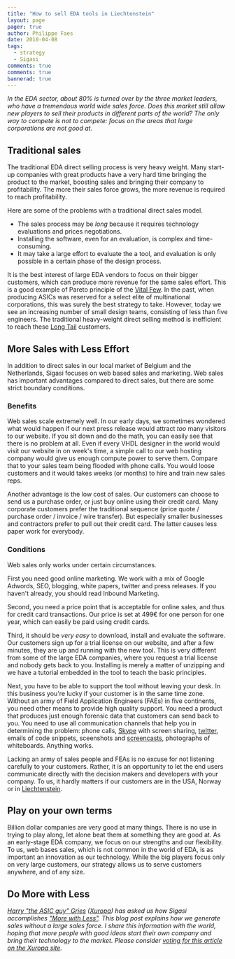 ```yaml
---
title: "How to sell EDA tools in Liechtenstein"
layout: page 
pager: true
author: Philippe Faes
date: 2010-04-08
tags: 
  - strategy
  - Sigasi
comments: true
comments: true
bannerad: true
---
```


<em>In the EDA sector, about 80% is turned over by the three market leaders, who have a tremendous world wide sales force. Does this market still allow new players to sell their products in different parts of the world? The only way to compete is not to compete: focus on the areas that large corporations are not good at.</em>

## Traditional sales

The traditional EDA direct selling process is very heavy weight. Many start-up companies with great products have a very hard time bringing the product to the market, boosting sales and bringing their company to profitability. The more their sales force grows, the more revenue is required to reach profitability.

Here are some of the problems with a traditional direct sales model.
<ul>
<li>The sales process may be <em>long</em> because it requires technology evaluations and prices negotiations.
<li>Installing the software, even for an evaluation, is complex and time-consuming.
<li>It may take a large effort to evaluate the a tool, and evaluation is only possible in a certain phase of the design process.
</ul>

It is the best interest of large EDA vendors to focus on their bigger customers, which can produce more revenue for the same sales effort. This is a good example of Pareto principle of the <a href="http://en.wikipedia.org/wiki/Pareto_principle">Vital Few</a>. In the past, when producing ASICs was reserved for a select elite of multinational corporations, this was surely the best strategy to take. 
However, today we see an increasing number of small design teams, consisting of less than five engineers. The traditional heavy-weight direct selling method is inefficient to reach these <a href="http://en.wikipedia.org/wiki/Long_Tail">Long Tail</a> customers.


## More Sales with Less Effort

In addition to direct sales in our local market of Belgium and the Netherlands, Sigasi focuses on web based sales and marketing. Web sales has important advantages compared to direct sales, but there are some strict boundary conditions. 

### Benefits

Web sales scale extremely well. In our early days, we sometimes wondered what would happen if our next press release would attract <em>too</em> many visitors to our website. If you sit down and do the math, you can easily see that there is no problem at all. Even if every VHDL designer in the world would visit our website in on week's time, a simple call to our web hosting company would give us enough compute power to serve them. Compare that to your sales team being flooded with phone calls. You would loose customers and it would takes weeks (or months) to hire and train new sales reps.

Another advantage is the low cost of sales. Our customers can choose to send us a purchase order, or just buy online using their credit card. Many corporate customers prefer the traditional sequence (price quote / purchase order / invoice / wire transfer). But especially smaller businesses and contractors prefer to pull out their credit card. The latter causes less paper work for everybody. 

### Conditions

Web sales only works under certain circumstances. 

First you need good online marketing. We work with a mix of Google Adwords, SEO, blogging, white papers, twitter and press releases. If you haven't already, you should read Inbound Marketing.

Second, you need a price point that is acceptable for online sales, and thus for credit card transactions. Our price is set at 499€ for one person for one year, which can easily be paid using credit cards.

Third, it should be <em>very easy</em> to download, install and evaluate the software. Our customers sign up for a trial license on our website, and after a few minutes, they are up and running with the new tool. This is very different from some of the large EDA companies, where you request a trial license and nobody gets back to you. Installing is merely a matter of unzipping and we have a tutorial embedded in the tool to teach the basic principles.

Next, you have to be able to support the tool without leaving your desk. In this business you're lucky if your customer is in the same time zone. Without an army of Field Application Engineers (FAEs) in five continents, you need other means to provide high quality support. You need a product that produces just enough forensic data that customers can send back to you. You need to use all communication channels that help you in determining the problem: phone calls, <a href="http://www.skype.com">Skype</a> with screen sharing, <a href="https://twitter.com">twitter</a>, emails of code snippets, sceenshots and <a href="http://en.wikipedia.org/wiki/Screencast">screencasts</a>, photographs of whiteboards. Anything works.

Lacking an army of sales people and FEAs is no excuse for not listening carefully to your customers. Rather, it is an opportunity to let the end users communicate directly with the decision makers and developers with your company. To us, it hardly matters if our customers are in the USA, Norway or in <a href="http://en.wikipedia.org/wiki/Liechtenstein">Liechtenstein</a>.

## Play on your own terms
Billion dollar companies are very good at many things. There is no use in trying to play along, let alone beat them at something they are good at. As an early-stage EDA company, we focus on our strengths and our flexibility. To us, web bases sales, which is not common in the world of EDA, is as important an innovation as our technology. While the big players focus only on very large customers, our strategy allows us to serve customers anywhere, and of any size.

## Do More with Less

<em><a href="http://theasicguy.com">Harry "the ASIC guy" Gries</a> (<a href="http://www.xuropa.com">Xuropa</a>) has asked us how Sigasi accomplishes <a href="http://www.xuropa.com/opinion/domorewithless/">"More with Less"</a>. This blog post explains how we generate sales without a large sales force. I share this information with the world, hoping that more people with good ideas start their own company and bring their technology to the market.
Please consider <a href="http://www.xuropa.com/opinion/domorewithless/entries/howtosellinliechtenstein/">voting for this article on the Xuropa site</a>.</em>
